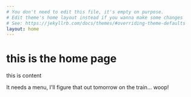 ```yaml
---
# You don't need to edit this file, it's empty on purpose.
# Edit theme's home layout instead if you wanna make some changes
# See: https://jekyllrb.com/docs/themes/#overriding-theme-defaults
layout: home
---
```

# this is the home page

this is content

It needs a menu, I'll figure that out tomorrow on the train... woop! 
